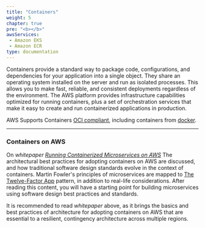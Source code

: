 ```yaml
---
title: "Containers"
weight: 5
chapter: true
pre: "<b></b>"
awsServices:
 - Amazon EKS
 - Amazon ECR
type: documentation
---
```


Containers provide a standard way to package code, configurations, and dependencies for your application into a single object. They share an operating system installed on the server and run as isolated processes. This allows you to make fast, reliable, and consistent deployments regardless of the environment. The AWS platform provides infrastructure capabilities optimized for running containers, plus a set of orchestration services that make it easy to create and run containerized applications in production.

AWS Supports Containers [OCI compliant](https://opencontainers.org/), including containers from [docker](https://aws.amazon.com/pt/docker/).

***

### Containers on AWS

On *whitepaper [Running Containerized Microservices on AWS](https://d1.awsstatic.com/whitepapers/DevOps/running-containerized-microservices-on-aws.pdf)* The architectural best practices for adopting containers on AWS are discussed, and how traditional software design standards evolve in the context of containers. Martin Fowler's principles of microservices are mapped to [The Twelve-Factor App](https://12factor.net/) pattern, in addition to real-life considerations. After reading this content, you will have a starting point for building microservices using software design best practices and standards.

It is recommended to read *whitepaper* above, as it brings the basics and best practices of architecture for adopting containers on AWS that are essential to a resilient, contingency architecture across multiple regions.
